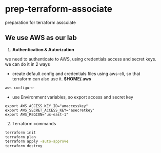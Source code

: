 # prep-terraform-associate
preparation for terraform asscoiate


## We use AWS as our lab

1. **Authentication & Autorization**

we need to authenticate to AWS, using credentials access and secret keys. we can do it in 2 ways
- create default config and credentials files using aws-cli, so that terraform can also use it. **$HOME/.aws**
```bash
aws configure
```

- use Environment variables, so export access and secret key
```
export AWS_ACCESS_KEY_ID="anaccesskey"
export AWS_SECRET_ACCESS_KEY="asecretkey"
export AWS_REGION="us-east-1"
```

2. Terraform commands

```bash
terraform init
terraform plan
terraform apply -auto-approve
terraform destroy
```